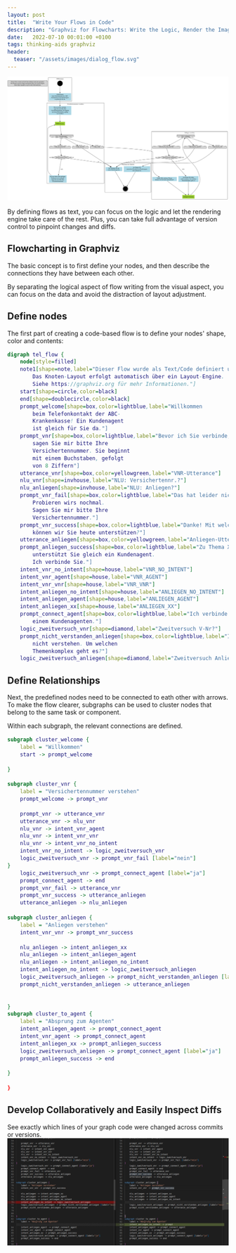 ```yaml
---
layout: post
title:  "Write Your Flows in Code"
description: "Graphviz for Flowcharts: Write the Logic, Render the Image"
date:   2022-07-10 00:01:00 +0100
tags: thinking-aids graphviz
header:
  teaser: "/assets/images/dialog_flow.svg"
---
```

![](/assets/images/dialog_flow.svg)

By defining flows as text, you can focus on the logic and let the rendering engine take care of the rest. Plus, you can take full advantage of version control to pinpoint changes and diffs.

## Flowcharting in Graphviz
The basic concept is to first define your nodes, and then describe the connections they have between each other.

By separating the logical aspect of flow writing from the visual aspect, you can focus on the data and avoid the distraction of layout adjustment.

## Define nodes
The first part of creating a code-based flow is to define your nodes' shape, color and contents:
```dot
digraph tel_flow {
    node[style=filled]
    note1[shape=note,label="Dieser Flow wurde als Text/Code definiert und auto-gerendert.
        Das Knoten-Layout erfolgt automatisch über ein Layout-Engine.
        Siehe https://graphviz.org für mehr Informationen."]
    start[shape=circle,color=black]
    end[shape=doublecircle,color=black]
    prompt_welcome[shape=box,color=lightblue,label="Willkommen
        beim Telefonkontakt der ABC-
        Krankenkasse! Ein Kundenagent 
        ist gleich für Sie da."]
    prompt_vnr[shape=box,color=lightblue,label="Bevor ich Sie verbinde,
        sagen Sie mir bitte Ihre
        Versichertennummer. Sie beginnt 
        mit einem Buchstaben, gefolgt
        von 8 Ziffern"]
    utterance_vnr[shape=box,color=yellowgreen,label="VNR-Utterance"]
    nlu_vnr[shape=invhouse,label="NLU: Versichertennr.?"]
    nlu_anliegen[shape=invhouse,label="NLU: Anliegen?"]
    prompt_vnr_fail[shape=box,color=lightblue,label="Das hat leider nicht geklappt. 
        Probieren wirs nochmal.
        Sagen Sie mir bitte Ihre
        Versichertennummer."]
    prompt_vnr_success[shape=box,color=lightblue,label="Danke! Mit welchem Thema 
        können wir Sie heute unterstützen?"]
    utterance_anliegen[shape=box,color=yellowgreen,label="Anliegen-Utterance"]
    prompt_anliegen_success[shape=box,color=lightblue,label="Zu Thema XX
        unterstützt Sie gleich ein Kundenagent.
        Ich verbinde Sie."]
    intent_vnr_no_intent[shape=house,label="VNR_NO_INTENT"]
    intent_vnr_agent[shape=house,label="VNR_AGENT"]
    intent_vnr_vnr[shape=house,label="VNR_VNR"]
    intent_anliegen_no_intent[shape=house,label="ANLIEGEN_NO_INTENT"]
    intent_anliegen_agent[shape=house,label="ANLIEGEN_AGENT"]
    intent_anliegen_xx[shape=house,label="ANLIEGEN_XX"]
    prompt_connect_agent[shape=box,color=lightblue,label="Ich verbinde Sie mit
        einem Kundenagenten."]
    logic_zweitversuch_vnr[shape=diamond,label="Zweitversuch V-Nr?"]
    prompt_nicht_verstanden_anliegen[shape=box,color=lightblue,label="Ich konnte Sie leider
        nicht verstehen. Um welchen 
        Themenkomplex geht es?"]
    logic_zweitversuch_anliegen[shape=diamond,label="Zweitversuch Anliegen?"]

```
## Define Relationships
Next, the predefined nodes need to be connected to eath other with arrows. To make the flow clearer, subgraphs can be used to cluster nodes that belong to the same task or component.

Within each subgraph, the relevant connections are defined.

```dot
subgraph cluster_welcome {
    label = "Willkommen"
    start -> prompt_welcome

}

subgraph cluster_vnr {
    label = "Versichertennummer verstehen"
    prompt_welcome -> prompt_vnr

    prompt_vnr -> utterance_vnr
    utterance_vnr -> nlu_vnr
    nlu_vnr -> intent_vnr_agent
    nlu_vnr -> intent_vnr_vnr
    nlu_vnr -> intent_vnr_no_intent
    intent_vnr_no_intent -> logic_zweitversuch_vnr
    logic_zweitversuch_vnr -> prompt_vnr_fail [label="nein"]
}
    logic_zweitversuch_vnr -> prompt_connect_agent [label="ja"]
    prompt_connect_agent -> end
    prompt_vnr_fail -> utterance_vnr
    prompt_vnr_success -> utterance_anliegen
    utterance_anliegen -> nlu_anliegen

subgraph cluster_anliegen {
    label = "Anliegen verstehen"
    intent_vnr_vnr -> prompt_vnr_success

    nlu_anliegen -> intent_anliegen_xx
    nlu_anliegen -> intent_anliegen_agent
    nlu_anliegen -> intent_anliegen_no_intent
    intent_anliegen_no_intent -> logic_zweitversuch_anliegen
    logic_zweitversuch_anliegen -> prompt_nicht_verstanden_anliegen [label="nein"]
    prompt_nicht_verstanden_anliegen -> utterance_anliegen


}
subgraph cluster_to_agent {
    label = "Absprung zum Agenten"
    intent_anliegen_agent -> prompt_connect_agent
    intent_vnr_agent -> prompt_connect_agent
    intent_anliegen_xx -> prompt_anliegen_success
    logic_zweitversuch_anliegen -> prompt_connect_agent [label="ja"]
    prompt_anliegen_success -> end

}

}
```
## Develop Collaboratively and Easily Inspect Diffs
See exactly which lines of your graph code were changed across commits or versions.
![](/assets/images/diff_flow.png)


